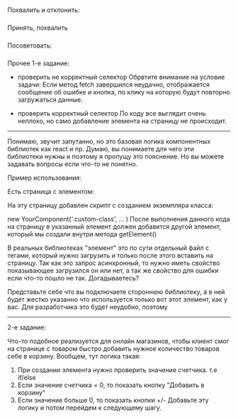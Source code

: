 ###
Похвалить и отклонить:



###
Принять, похвалить

###
Посоветовать:

###
Прочее
1-е задание:
- проверить не корректный селектор
  Обрвтите внимание на условие задачи:  Если метод fetch завершился неудачно, отображается сообщение об ошибке и кнопка, по клику на которую будут повторно загружаться данные.

- проверить корректный селектор
По коду все выглядит очень неплохо, но само добавление элемента на страницу не происходит.

------

Понимаю, звучит запутанно, но это базовая логика компонентных библиотек как react и пр. Думаю, вы понимаете для чего эти библиотеки нужны и поэтому я пропущу это пояснение. Но вы можете задавать вопросы если что-то не понятно.

Пример использования:

Есть страница с элементом:

<div class="custom-class">
На эту страницу добавлен скрипт с созданием экземпляра класса:

new YourComponent('.custom-class', ... )
После выполнения данного кода на страницу в указанный элемент должен добавится другой элемент, который мы создали внутри метода getElement()


В  реальных библиотеках "элемент" это по сути отдельный файл с тегами, который нужно загрузить и только после этого вставить на страницу. Так как это запрос асинхронный, то нужно иметь свойство показывающее загрузился он или нет, а так же свойство для ошибки если что-то пошло не так. Догадываетесь?


Представьте себе что вы подключаете стороннюю библиотеку, а в ней будет жестко указанно что используется только вот этот элемент, как у вас. Для разработчика это будет неудобно, поэтому

------------

2-е задание:

Что-то подобное реализуется для онлайн магазинов, чтобы клиент смог на странице с товаром быстро добавить нужное количество товаров себе в корзину. Вообщем, тут логика такая:
1. При создании элемента нужно проверить значение счетчика. т.е if/else
2. Если значение счетчика = 0, то показать кнопку "Добавить в корзину"
3. Если значение больше 0, то показать кнопки +/-
Добавьте эту логику и потом перейдем к следующему шагу.
